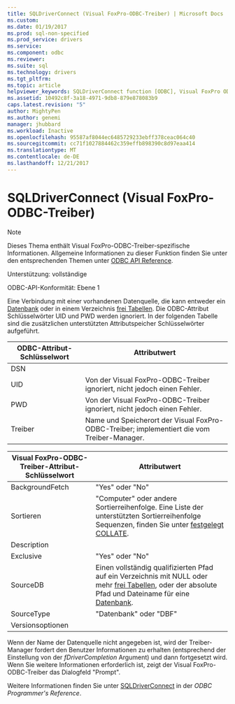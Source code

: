 ```yaml
---
title: SQLDriverConnect (Visual FoxPro-ODBC-Treiber) | Microsoft Docs
ms.custom: 
ms.date: 01/19/2017
ms.prod: sql-non-specified
ms.prod_service: drivers
ms.service: 
ms.component: odbc
ms.reviewer: 
ms.suite: sql
ms.technology: drivers
ms.tgt_pltfrm: 
ms.topic: article
helpviewer_keywords: SQLDriverConnect function [ODBC], Visual FoxPro ODBC Driver
ms.assetid: 10492c8f-3a18-4971-9db8-879e878083b9
caps.latest.revision: "5"
author: MightyPen
ms.author: genemi
manager: jhubbard
ms.workload: Inactive
ms.openlocfilehash: 95587af8044ec6485729233ebff378ceac064c40
ms.sourcegitcommit: cc71f1027884462c359effb898390c8d97eaa414
ms.translationtype: MT
ms.contentlocale: de-DE
ms.lasthandoff: 12/21/2017
---
```

# <a name="sqldriverconnect-visual-foxpro-odbc-driver"></a>SQLDriverConnect (Visual FoxPro-ODBC-Treiber)
> [!NOTE]  
>  Dieses Thema enthält Visual FoxPro-ODBC-Treiber-spezifische Informationen. Allgemeine Informationen zu dieser Funktion finden Sie unter den entsprechenden Themen unter [ODBC API Reference](../../odbc/reference/syntax/odbc-api-reference.md).  
  
 Unterstützung: vollständige  
  
 ODBC-API-Konformität: Ebene 1  
  
 Eine Verbindung mit einer vorhandenen Datenquelle, die kann entweder ein [Datenbank](../../odbc/microsoft/visual-foxpro-terminology.md) oder in einem Verzeichnis [frei Tabellen](../../odbc/microsoft/visual-foxpro-terminology.md). Die ODBC-Attribut Schlüsselwörter UID und PWD werden ignoriert. In der folgenden Tabelle sind die zusätzlichen unterstützten Attributspeicher Schlüsselwörter aufgeführt.  
  
|ODBC-Attribut-Schlüsselwort|Attributwert|  
|----------------------------|---------------------|  
|DSN||  
|UID|Von der Visual FoxPro-ODBC-Treiber ignoriert, nicht jedoch einen Fehler.|  
|PWD|Von der Visual FoxPro-ODBC-Treiber ignoriert, nicht jedoch einen Fehler.|  
|Treiber|Name und Speicherort der Visual FoxPro-ODBC-Treiber; implementiert die vom Treiber-Manager.|  
  
|Visual FoxPro-ODBC-Treiber-Attribut-Schlüsselwort|Attributwert|  
|-------------------------------------------------|---------------------|  
|BackgroundFetch|"Yes" oder "No"|  
|Sortieren|"Computer" oder andere Sortierreihenfolge. Eine Liste der unterstützten Sortierreihenfolge Sequenzen, finden Sie unter [festgelegt COLLATE](../../odbc/microsoft/set-collate-command.md).|  
|Description||  
|Exclusive|"Yes" oder "No"|  
|SourceDB|Einen vollständig qualifizierten Pfad auf ein Verzeichnis mit NULL oder mehr [frei Tabellen](../../odbc/microsoft/visual-foxpro-terminology.md), oder der absolute Pfad und Dateiname für eine [Datenbank](../../odbc/microsoft/visual-foxpro-terminology.md).|  
|SourceType|"Datenbank" oder "DBF"|  
|Versionsoptionen||  
  
 Wenn der Name der Datenquelle nicht angegeben ist, wird der Treiber-Manager fordert den Benutzer Informationen zu erhalten (entsprechend der Einstellung von der *fDriverCompletion* Argument) und dann fortgesetzt wird. Wenn Sie weitere Informationen erforderlich ist, zeigt der Visual FoxPro-ODBC-Treiber das Dialogfeld "Prompt".  
  
 Weitere Informationen finden Sie unter [SQLDriverConnect](../../odbc/reference/syntax/sqldriverconnect-function.md) in der *ODBC Programmer's Reference*.
